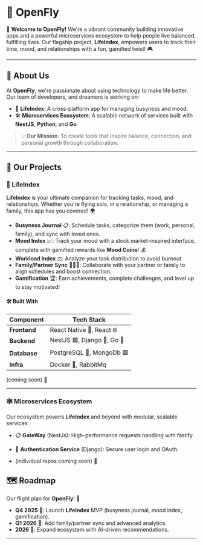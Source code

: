 # 🚀 OpenFly

🌟 **Welcome to OpenFly!** We're a vibrant community building innovative apps and a powerful microservices ecosystem to help people live balanced, fulfilling lives. Our flagship project, **LifeIndex**, empowers users to track their time, mood, and relationships with a fun, gamified twist! 🎮

---

## 🌈 About Us

At **OpenFly**, we're passionate about using technology to make life better. Our team of developers, and dreamers is working on:
- 📱 **LifeIndex**: A cross-platform app for managing busyness and mood.
- 🛠️ **Microservices Ecosystem**: A scalable network of services built with **NestJS**, **Python**, and **Go**.

> 💡 **Our Mission**: To create tools that inspire balance, connection, and personal growth through collaboration.

---

## 🎉 Our Projects

### 📅 LifeIndex

**LifeIndex** is your ultimate companion for tracking tasks, mood, and relationships. Whether you're flying solo, in a relationship, or managing a family, this app has you covered! 🌍
- **Busyness Journal** 📋: Schedule tasks, categorize them (work, personal, family), and sync with loved ones.
- **Mood Index** 📈: Track your mood with a stock market-inspired interface, complete with gamified rewards like **Mood Coins**! 💰
- **Workload Index** ⚖️: Analyze your task distribution to avoid burnout.
- **Family/Partner Sync** 👨‍👩‍👧: Collaborate with your partner or family to align schedules and boost connection.
- **Gamification** 🏆: Earn achievements, complete challenges, and level up to stay motivated!

#### 🛠️ Built With
| Component       | Tech Stack                     |
|-----------------|--------------------------------|
| **Frontend**    | React Native 📱, React 🌐      |
| **Backend**     | NestJS 🟪, Django 🐍, Go 🐹   |
| **Database**    | PostgreSQL 🐘, MongoDb 🟥        |
| **Infra**       | Docker 🐳, RabbitMq |

(coming soon) 🚧

---

### 🕸️ Microservices Ecosystem

Our ecosystem powers **LifeIndex** and beyond with modular, scalable services:

- 📋 **GateWay** (NestJs): High-performance requests handling with fastify.
- 🔐 **Authentication Service** (Django): Secure user login and OAuth.

- (individual repos coming soon) 🚧

## 🗺️ Roadmap

Our flight plan for **OpenFly**! 🚀

- **Q4 2025** 🛫: Launch **LifeIndex** MVP (busyness journal, mood index, gamification).
- **Q1 2026** 🚴: Add family/partner sync and advanced analytics.
- **2026** 🌌: Expand ecosystem with AI-driven recommendations.

---
